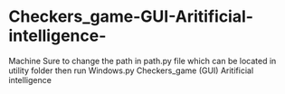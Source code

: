 # Checkers_game-GUI-Aritificial-intelligence-
Machine Sure to change the path in path.py file which can be located in utility folder then run Windows.py 
Checkers_game (GUI) Aritificial intelligence 
